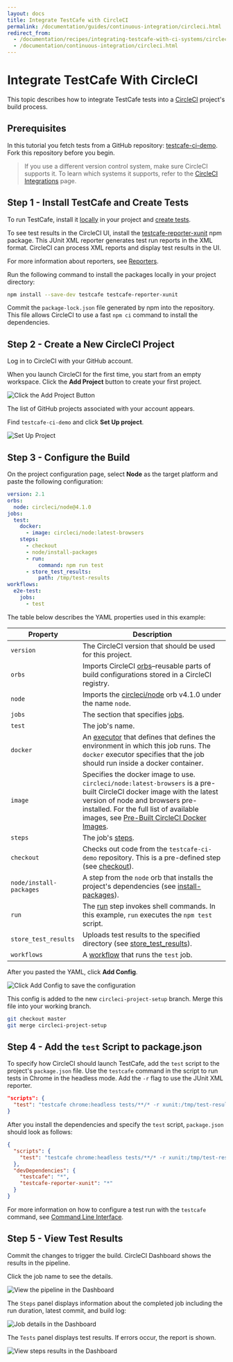 ```yaml
---
layout: docs
title: Integrate TestCafe with CircleCI
permalink: /documentation/guides/continuous-integration/circleci.html
redirect_from:
  - /documentation/recipes/integrating-testcafe-with-ci-systems/circleci.html
  - /documentation/continuous-integration/circleci.html
---
```

# Integrate TestCafe With CircleCI

This topic describes how to integrate TestCafe tests into a [CircleCI](https://circleci.com/) project's build process.

## Prerequisites

In this tutorial you fetch tests from a GitHub repository: [testcafe-ci-demo](https://github.com/DevExpress-Examples/testcafe-ci-demo). Fork this repository before you begin.

> If you use a different version control system, make sure CircleCI supports it. To learn which systems it supports, refer to the [CircleCI Integrations](https://circleci.com/integrations/) page.

## Step 1 - Install TestCafe and Create Tests

To run TestCafe, install it [locally](../basic-guides/install-testcafe.md#local-installation) in your project and [create tests](../../getting-started/README.md#creating-a-test).

To see test results in the CircleCI UI, install the [testcafe-reporter-xunit](https://www.npmjs.com/package/testcafe-reporter-xunit) npm package.
This JUnit XML reporter generates test run reports in the XML format. CircleCI can process XML reports and display test results in the UI.

For more information about reporters, see [Reporters](../concepts/reporters.md).

Run the following command to install the packages locally in your project directory:

```sh
npm install --save-dev testcafe testcafe-reporter-xunit
```

Commit the `package-lock.json` file generated by npm into the repository. This file allows CircleCI to use a fast `npm ci` command to install the dependencies.

## Step 2 - Create a New CircleCI Project

Log in to CircleCI with your GitHub account.

When you launch CircleCI for the first time, you start from an empty workspace. Click the **Add Project** button to create your first project.

![Click the Add Project Button](../../../images/circle-ci/add-project.png)

The list of GitHub projects associated with your account appears.

Find `testcafe-ci-demo` and click **Set Up project**.

![Set Up Project](../../../images/circle-ci/set-up-project.png)

## Step 3 - Configure the Build

On the project configuration page, select **Node** as the target platform and paste the following configuration:

```yaml
version: 2.1
orbs:
  node: circleci/node@4.1.0
jobs:
  test:
    docker:
      - image: circleci/node:latest-browsers
    steps:
      - checkout
      - node/install-packages
      - run:
          command: npm run test
      - store_test_results:
          path: /tmp/test-results
workflows:
  e2e-test:
    jobs:
      - test
```

The table below describes the YAML properties used in this example:

Property                | Description
----------------------- | ----
`version`               | The CircleCI version that should be used for this project.
`orbs`                  | Imports CircleCI [orbs](https://circleci.com/docs/2.0/orb-intro/)–reusable parts of build configurations stored in a CircleCI registry.
`node`                  | Imports the [circleci/node](https://circleci.com/developer/orbs/orb/circleci/node) orb v4.1.0 under the name `node`.
`jobs`                  | The section that specifies [jobs](https://circleci.com/docs/2.0/jobs-steps/#jobs-overview).
`test`                  | The job's name.
`docker`                | An [executor](https://circleci.com/docs/2.0/configuration-reference/#docker--machine--macos--windows-executor) that defines that defines the environment in which this job runs. The `docker` executor specifies that the job should run inside a docker container.
`image`                 | Specifies the docker image to use. `circleci/node:latest-browsers` is a pre-built CircleCI docker image with the latest version of node and browsers pre-installed. For the full list of available images, see [Pre-Built CircleCI Docker Images](https://circleci.com/docs/2.0/circleci-images/#nodejs).
`steps`                 | The job's [steps](https://circleci.com/docs/2.0/jobs-steps/#steps-overview).
`checkout`              | Checks out code from the `testcafe-ci-demo` repository. This is a pre-defined step (see [checkout](https://circleci.com/docs/2.0/configuration-reference/#checkout)).
`node/install-packages` | A step from the `node` orb that installs the project's dependencies (see [install-packages](https://circleci.com/developer/orbs/orb/circleci/node#commands-install-packages)).
`run`                   | The [run](https://circleci.com/docs/2.0/configuration-reference/#run) step invokes shell commands. In this example, `run` executes the `npm test` script.
`store_test_results`    | Uploads test results to the specified directory (see [store_test_results](https://circleci.com/docs/2.0/configuration-reference/#store_test_results)).
`workflows`             | A [workflow](https://circleci.com/docs/2.0/workflows/) that runs the `test` job.

After you pasted the YAML, click **Add Config**.

![Click Add Config to save the configuration](../../../images/circle-ci/circleci-config.png)

This config is added to the new `circleci-project-setup` branch. Merge this file into your working branch.

```sh
git checkout master
git merge circleci-project-setup
```

## Step 4 - Add the `test` Script to package.json

To specify how CircleCI should launch TestCafe, add the `test` script to the project's `package.json` file. Use the `testcafe` command in the script to run tests in Chrome in the headless mode. Add the `-r` flag to use the JUnit XML reporter.

```json
"scripts": {
  "test": "testcafe chrome:headless tests/**/* -r xunit:/tmp/test-results/testcafe/results.xml"
}
```

After you install the dependencies and specify the `test` script, `package.json` should look as follows:

```json
{
  "scripts": {
    "test": "testcafe chrome:headless tests/**/* -r xunit:/tmp/test-results/testcafe/results.xml"
  },
  "devDependencies": {
    "testcafe": "*",
    "testcafe-reporter-xunit": "*"
  }
}
```

For more information on how to configure a test run with the `testcafe` command, see [Command Line Interface](../../reference/command-line-interface.md).

## Step 5 - View Test Results

Commit the changes to trigger the build. CircleCI Dashboard shows the results in the pipeline.

Click the job name to see the details.

![View the pipeline in the Dashboard](../../../images/circle-ci/view-pipeline.png)

The `Steps` panel displays information about the completed job including the run duration, latest commit, and build log:

![Job details in the Dashboard](../../../images/circle-ci/view-steps.png)

The `Tests` panel displays test results. If errors occur, the report is shown.

![View steps results in the Dashboard](../../../images/circle-ci/view-results.png)
